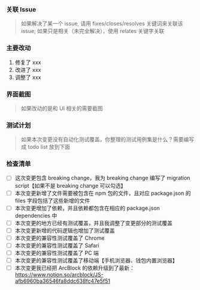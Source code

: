 ### 关联 Issue

> 如果解决了某一个 issue, 请用 fixes/closes/resolves 关键词来关联该 issue; 如果只是相关（未完全解决），使用 relates 关键字关联

### 主要改动

1. 修复了 xxx
2. 改进了 xxx
3. 调整了 xxx

### 界面截图

> 如果改动的是和 UI 相关的需要截图

### 测试计划

> 如果本次变更没有自动化测试覆盖，你整理的测试用例集是什么？需要编写成 todo list 放到下面

### 检查清单

- [ ] 这次变更包含 breaking change，我为 breaking change 编写了 migration script【如果不是 breaking change 可以勾选】
- [ ] 本次变更新增了文件需要被包含在 npm 包的文件，且对应 package.json 的 files 字段包括了这些新增的文件
- [ ] 本次变更增加了依赖，并且依赖都包含在相应的 package.json dependencies 中
- [ ] 本次变更的地方已经有测试覆盖，并且我调整了变更部分的测试覆盖
- [ ] 本次变更新增的代码逻辑也增加了测试覆盖
- [ ] 本次变更的兼容性测试覆盖了 Chrome
- [ ] 本次变更的兼容性测试覆盖了 Safari
- [ ] 本次变更的兼容性测试覆盖了 PC 端
- [ ] 本次变更的兼容性测试覆盖了移动端【手机浏览器、钱包内置浏览器】
- [ ] 本次变更我已经把 ArcBlock 的依赖升级到了最新：https://www.notion.so/arcblock/JS-afb6960ba36546fa8ddc638fc47e5f51
